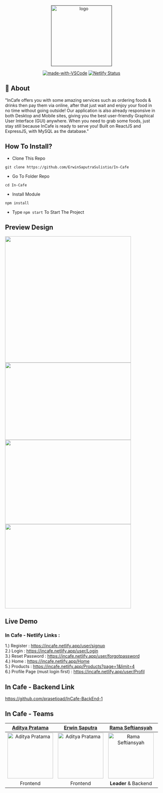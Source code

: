 <p align="center">
  <a href="" rel="noopener">
 <img height=200px src="https://i.ibb.co/ypgfdYR/Blue-and-Yellow-Buffet-Restaurant-Logo.png" alt="logo"></a>
</p>
<div align="center">
  
[![made-with-VSCode](https://img.shields.io/badge/Made%20for-VSCode-1f425f.svg)](https://code.visualstudio.com/)
[![Netlify Status](https://api.netlify.com/api/v1/badges/3e5e5f0e-297c-4bbe-85d7-12793c76f338/deploy-status)](https://incafe.netlify.app/)   
</div>

## :monocle_face: About  
  "InCafe offers you with some amazing services such as ordering foods & drinks then pay them via online, after that just wait and enjoy your food in no time without going outside! Our application is also already responsive in both Desktop and Mobile sites, giving you the best user-friendly Graphical User Interface (GUI) anywhere. When you need to grab some foods, just stay still because InCafe is ready to serve you! Built on ReactJS and ExpressJS, with MySQL as the database."

## How To Install?
- Clone This Repo
```
git clone https://github.com/ErwinSaputraSulistio/In-Cafe
```
- Go To Folder Repo
```
cd In-Cafe
```
- Install Module
```
npm install
```
- Type ``` npm start ``` To Start The Project

## Preview Design
  <span>
	  <img width="415" src="https://user-images.githubusercontent.com/77045083/116245936-b2661e00-a793-11eb-84ca-1401ade1bec4.png">
	  <img width="415" height="254" src="https://user-images.githubusercontent.com/77045083/116245971-bb56ef80-a793-11eb-9b90-56ce9a273465.png">
	  <img width="415" height="277" src="https://user-images.githubusercontent.com/77045083/119781617-6f63ab80-bef5-11eb-9bd5-e45f3f89f972.png">
	  <img width="415" height="277" src="https://user-images.githubusercontent.com/77045083/119781877-b6ea3780-bef5-11eb-84d6-980d8fbc6305.png">
  </span>

## Live Demo
### In Cafe - Netlify Links :  
1.) Register : https://incafe.netlify.app/user/signup  
2.) Login : https://incafe.netlify.app/user/Login  
3.) Reset Password : https://incafe.netlify.app/user/forgotpassword  
4.) Home : https://incafe.netlify.app/Home  
5.) Products : https://incafe.netlify.app/Products?page=1&limit=4  
6.) Profile Page (must login first) : https://incafe.netlify.app/user/Profil  

## In Cafe - Backend Link
https://github.com/prasetioad/InCafe-BackEnd-1  

## In Cafe - Teams
[Aditya Pratama](https://github.com/heatclift77) | [Erwin Saputra](https://github.com/ErwinSaputraSulistio) | [Rama Seftiansyah](https://github.com/therevolt) | [Wisnu Prasetio](https://github.com/prasetioad)
:-: | :-: | :-: | :-:
<img src="https://avatars.githubusercontent.com/u/73774501?v=4" alt="Aditya Pratama" width="150"/> | <img src="https://avatars.githubusercontent.com/u/77045083?v=4" alt="Aditya Pratama" width="150"/> | <img src="https://avatars.githubusercontent.com/u/58101157?v=4" alt="Rama Seftiansyah" width="150"/> | <img src="https://avatars.githubusercontent.com/u/66661143?v=4" alt="Wisnu Prasetio" width="150"/>
Frontend | Frontend | <b>Leader</b> & Backend | Backend

